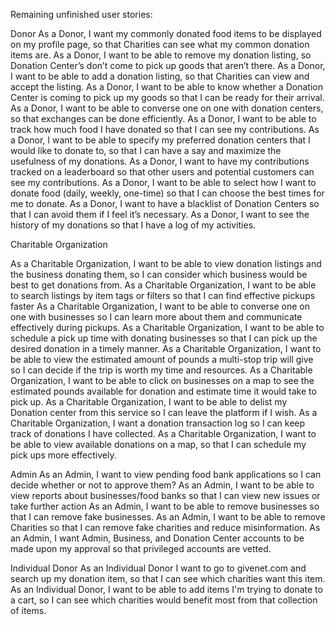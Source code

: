 Remaining unfinished user stories:

Donor
As a Donor, I want my commonly donated food items to be displayed on my profile page, so that Charities can see what my common donation items are.
As a Donor, I want to be able to remove my donation listing, so Donation Center’s don’t come to pick up goods that aren’t there.
As a Donor, I want to be able to add a donation listing, so that Charities can view and accept the listing.
As a Donor, I want to be able to know whether a Donation Center is coming to pick up my goods so that I can be ready for their arrival.
As a Donor, I want to be able to converse one on one with donation centers, so that exchanges can be done efficiently.
As a Donor, I want to be able to track how much food I have donated so that I can see my contributions.
As a Donor, I want to be able to specify my preferred donation centers that I would like to donate to, so that I can have a say and maximize the usefulness of my donations.
As a Donor, I want to have my contributions tracked on a leaderboard so that other users and potential customers can see my contributions.
As a Donor, I want to be able to select how I want to donate food (daily, weekly, one-time) so that I can choose the best times for me to donate.
As a Donor, I want to have a blacklist of Donation Centers so that I can avoid them if I feel it’s necessary.
As a Donor, I want to see the history of my donations so that I have a log of my activities.

Charitable Organization

As a Charitable Organization, I want to be able to view donation listings and the business donating them, so I can consider which business would be best to get donations from.
As a Charitable Organization, I want to be able to search listings by item tags or filters so that I can find effective pickups faster
As a Charitable Organization, I want to be able to converse one on one with businesses so I can learn more about them and communicate effectively during pickups.
As a Charitable Organization, I want to be able to schedule a pick up time with donating businesses so that I can pick up the desired donation in a timely manner.
As a Charitable Organization, I want to be able to view the estimated amount of pounds a multi-stop trip will give so I can decide if the trip is worth my time and resources.
As a Charitable Organization, I want to be able to click on businesses on a map to see the estimated pounds available for donation and estimate time it would take to pick up.
As a Charitable Organization, I want to be able to delist my Donation center from this service so I can leave the platform if I wish.
As a Charitable Organization, I want a donation transaction log so I can keep track of donations I have collected.
As a Charitable Organization, I want to be able to view available donations on a map, so that I can schedule my pick ups more effectively.

Admin
As an Admin, I want to view pending food bank applications so I can decide whether or not to approve them?
As an Admin, I want to be able to view reports about businesses/food banks so that I can view new issues or take further action
As an Admin, I want to be able to remove businesses so that I can remove fake businesses.
As an Admin, I want to be able to remove Charities so that I can remove fake charities and reduce misinformation.
As an Admin, I want Admin, Business, and Donation Center accounts to be made upon my approval so that privileged accounts are vetted.

Individual Donor
As an Individual Donor I want to go to givenet.com and search up my donation item, so that I can see which charities want this item.
As an Individual Donor, I want to be able to add items I'm trying to donate to a cart, so I can see which charities would benefit most from that collection of items.
